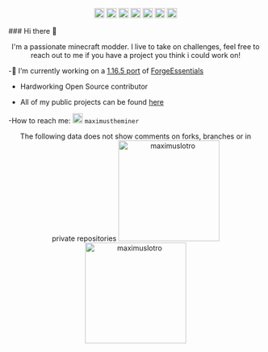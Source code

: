 
<p align="center">
  <img src="https://img.icons8.com/color/48/000000/java-coffee-cup-logo.png" alt="java" width="20" height="20" />
  <img src="https://img.icons8.com/ios/50/000000/mysql-logo.png" alt="MySQL" width="20" height="20"/>
  <img src="https://img.icons8.com/color/48/000000/c-plus-plus-logo.png" alt="C++" width="20" height="20"/>
  <img src="https://img.icons8.com/color/35/000000/c-sharp-logo.png" alt="C#" width="20" height="20"/>
  <img src="https://img.icons8.com/officel/50/000000/java-eclipse.png" alt="Java Eclipse" width="20" height="20"/>
  <img src="https://img.icons8.com/color/48/000000/git.png" alt="git" width="20" height="20" /> 
  <img src="https://img.icons8.com/color/48/000000/python.png" alt="python" width="20" height="20" />
</p>
### Hi there 👋
<p align="center">
  I'm a passionate minecraft modder. I live to take on challenges, feel free to reach out to me if you have a project you think i could work on!
</p>

-🔭 I’m currently working on a [1.16.5 port](https://github.com/ForgeEssentials/ForgeEssentials/tree/1.16.5/initial) of [ForgeEssentials](https://github.com/ForgeEssentials/ForgeEssentials)


- Hardworking Open Source contributor

- All of my public projects can be found [here](https://github.com/maximuslotro?tab=repositories)

-How to reach me:
<img src="https://img.icons8.com/color/48/000000/discord.png" alt="java" width="20" height="20" /> `maximustheminer`
<p align="center"> 
The following data does not show comments on forks, branches or in private repositories
  <img src="https://github-readme-stats.vercel.app/api?username=maximuslotro&show_icons=true" alt="maximuslotro" height="200" />
  <img src="https://github-readme-stats.vercel.app/api/top-langs?username=maximuslotro&hide=html,css" alt="maximuslotro" height="200" />
</p>

<!--
**maximuslotro/maximuslotro** is a ✨ _special_ ✨ repository because its `README.md` (this file) appears on your GitHub profile.

Here are some ideas to get you started:

- 🔭 I’m currently working on ...
- 🌱 I’m currently learning ...
- 👯 I’m looking to collaborate on ...
- 🤔 I’m looking for help with ...
- 💬 Ask me about ...
- 📫 How to reach me: ...
- 😄 Pronouns: ...
- ⚡ Fun fact: ...
-->
